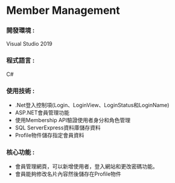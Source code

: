 <!DOCTYPE html>
<html lang="en">
<head>
<meta charset="UTF-8">
<meta name="viewport" content="width=device-width, initial-scale=1.0">

</head>
<body>
  <h1>Member Management</h1>
  <div>
    <h3>開發環境 :</h3>
    <p>Visual Studio 2019</p>
  </div>
  <div>
  <div>
    <h3>程式語言 :</h3>
    <p>C#</p>
  </div>
  <div>
    <h3>使用技術 :</h3>
    <ul>
      <li>.Net登入控制項(Login、LoginView、LoginStatus和LoginName)</li>
      <li>ASP.NET會員管理功能</li>
      <li>使用Membership API驗證使用者身分和角色管理</li>
      <li>SQL ServerExpress資料庫儲存資料</li>
      <li>Profile物件儲存指定會員資料</li>
    </ul>
  </div>
  <div>
    <h3>核心功能 :</h3>
    <ul>
      <li>會員管理網頁，可以新增使用者，登入網站和更改密碼功能。</li>
      <li>會員能夠修改名片內容然後儲存在Profile物件</li>
    </ul>
  </div>
</body>
</html>


